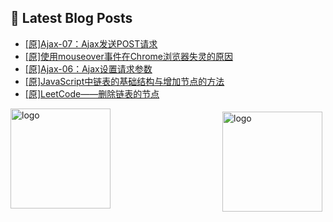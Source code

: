 ## 📕 Latest Blog Posts

<!-- BLOG-POST-LIST:START -->
- [[原]Ajax-07：Ajax发送POST请求](https://blog.csdn.net/sinat_41696687/article/details/114697978)
- [[原]使用mouseover事件在Chrome浏览器失灵的原因](https://blog.csdn.net/sinat_41696687/article/details/114697169)
- [[原]Ajax-06：Ajax设置请求参数](https://blog.csdn.net/sinat_41696687/article/details/114695483)
- [[原]JavaScript中链表的基础结构与增加节点的方法](https://blog.csdn.net/sinat_41696687/article/details/114687953)
- [[原]LeetCode——删除链表的节点](https://blog.csdn.net/sinat_41696687/article/details/114686985)
<!-- BLOG-POST-LIST:END -->
<img src="https://github-readme-stats.vercel.app/api?username=qq1120637483&show_icons=true" alt="logo" height="160" align="right" style="margin: 5px; margin-bottom: 20px;" />

<img src="https://github-profile-trophy.vercel.app/?username=qq1120637483&theme=flat&column=7" alt="logo" height="160" align="center" style="margin: auto; margin-bottom: 20px;" />


<!--
**qq1120637483/qq1120637483** is a ✨ _special_ ✨ repository because its `README.md` (this file) appears on your GitHub profile.

Here are some ideas to get you started:

- 🔭 I’m currently working on ...
- 🌱 I’m currently learning ...
- 👯 I’m looking to collaborate on ...
- 🤔 I’m looking for help with ...
- 💬 Ask me about ...
- 📫 How to reach me: ...
- 😄 Pronouns: ...
- ⚡ Fun fact: ...
-->
